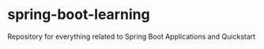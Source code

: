 # spring-boot-learning
Repository for everything related to Spring Boot Applications and Quickstart
